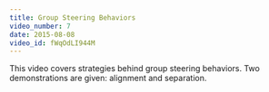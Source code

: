 ```yaml
---
title: Group Steering Behaviors
video_number: 7
date: 2015-08-08
video_id: fWqOdLI944M
---
```

This video covers strategies behind group steering behaviors.  Two demonstrations are given: alignment and separation.
